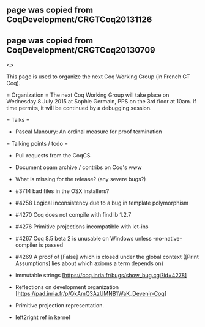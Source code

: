## page was copied from CoqDevelopment/CRGTCoq20131126
## page was copied from CoqDevelopment/CRGTCoq20130709
<<TableOfContents>>

This page is used to organize the next Coq Working Group (in French GT Coq).

= Organization =
The next Coq Working Group will take place on Wednesday 8 July 2015 at Sophie Germain, PPS on the 3rd floor at 10am. If time permits, it will be continued by a debugging session.

= Talks =

 * Pascal Manoury: An ordinal measure for proof termination

= Talking points / todo =

 * Pull requests from the CoqCS
 * Document opam archive / contribs on Coq's www
 * What is missing for the release? (any severe bugs?)

  * #3714	bad files in the OSX installers?
  * #4258	Logical inconsistency due to a bug in template polymorphism
  * #4270	Coq does not compile with findlib 1.2.7
  * #4276	Primitive projections incompatible with let-ins
  * #4267	Coq 8.5 beta 2 is unusable on Windows unless -no-native-compiler is passed
  * #4269	A proof of [False] which is closed under the global context ([Print Assumptions] lies about which axioms a term depends on)

 * immutable strings [https://coq.inria.fr/bugs/show_bug.cgi?id=4278]
 * Reflections on development organization [https://pad.inria.fr/p/QkAmQ3AzUMNB1WaK_Devenir-Coq]
 * Primitive projection representation.
 * left2right ref in kernel
